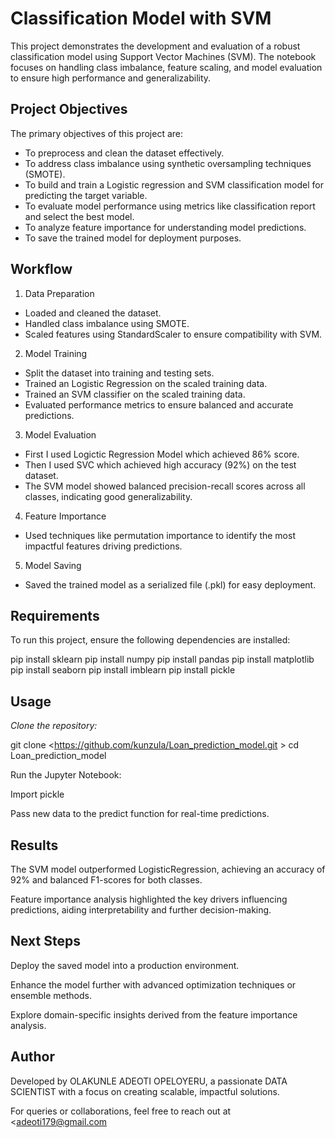 # Classification Model with SVM
This project demonstrates the development and evaluation of a robust classification model using Support Vector Machines (SVM). The notebook focuses on handling class imbalance, feature scaling, and model evaluation to ensure high performance and generalizability.

## Project Objectives
The primary objectives of this project are:

- To preprocess and clean the dataset effectively.
- To address class imbalance using synthetic oversampling techniques (SMOTE).
- To build and train a Logistic regression and SVM classification model for predicting the target variable.
- To evaluate model performance using metrics like classification report and select the best model.
- To analyze feature importance for understanding model predictions.
- To save the trained model for deployment purposes.

## Workflow
1. Data Preparation
- Loaded and cleaned the dataset.
- Handled class imbalance using SMOTE.
- Scaled features using StandardScaler to ensure compatibility with SVM.
2. Model Training
- Split the dataset into training and testing sets.
- Trained an Logistic Regression on the scaled training data.
- Trained an SVM classifier on the scaled training data.
- Evaluated performance metrics to ensure balanced and accurate predictions.
3. Model Evaluation
- First I used Logictic Regression Model which achieved 86% score. 
- Then I used SVC which achieved high accuracy (92%) on the test dataset.
- The SVM model showed balanced precision-recall scores across all classes, indicating good generalizability.
4. Feature Importance
- Used techniques like permutation importance to identify the most impactful features driving predictions.
5. Model Saving
- Saved the trained model as a serialized file (.pkl) for easy deployment.

## Requirements
To run this project, ensure the following dependencies are installed:


pip install sklearn 
pip install numpy
pip install pandas
pip install matplotlib
pip install seaborn
pip install imblearn
pip install pickle  

## Usage
*Clone the repository:*


git clone <https://github.com/kunzula/Loan_prediction_model.git >
cd Loan_prediction_model  

Run the Jupyter Notebook:


Import pickle


Pass new data to the predict function for real-time predictions.

## Results
The SVM model outperformed LogisticRegression, achieving an accuracy of 92% and balanced F1-scores for both classes.

Feature importance analysis highlighted the key drivers influencing predictions, aiding interpretability and further decision-making.
## Next Steps
Deploy the saved model into a production environment.

Enhance the model further with advanced optimization techniques or ensemble methods.

Explore domain-specific insights derived from the feature importance analysis.

## Author
Developed by OLAKUNLE ADEOTI OPELOYERU, a passionate DATA SCIENTIST with a focus on creating scalable, impactful solutions.

For queries or collaborations, feel free to reach out at <adeoti179@gmail.com